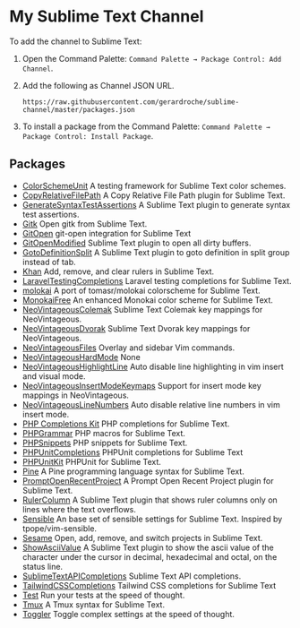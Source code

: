 # My Sublime Text Channel

To add the channel to Sublime Text:

1. Open the Command Palette: `Command Palette → Package Control: Add Channel`.
2. Add the following as Channel JSON URL.

   ```
   https://raw.githubusercontent.com/gerardroche/sublime-channel/master/packages.json
   ```

3. To install a package from the Command Palette: `Command Palette → Package Control: Install Package`.

## Packages

- [ColorSchemeUnit](https://github.com/gerardroche/sublime-color-scheme-unit) A testing framework for Sublime Text color schemes.
- [CopyRelativeFilePath](https://github.com/gerardroche/sublime-copy-relative-file-path) A Copy Relative File Path plugin for Sublime Text.
- [GenerateSyntaxTestAssertions](https://github.com/gerardroche/sublime-generate-syntax-test-assertions) A Sublime Text plugin to generate syntax test assertions.
- [Gitk](https://github.com/gerardroche/sublime-gitk) Open gitk from Sublime Text.
- [GitOpen](https://github.com/gerardroche/sublime-git-open) git-open integration for Sublime Text
- [GitOpenModified](https://github.com/gerardroche/sublime-git-open-modified) Sublime Text plugin to open all dirty buffers.
- [GotoDefinitionSplit](https://github.com/gerardroche/sublime-goto-definition-split) A Sublime Text plugin to goto definition in split group instead of tab.
- [Khan](https://github.com/gerardroche/sublime-khan) Add, remove, and clear rulers in Sublime Text.
- [LaravelTestingCompletions](https://github.com/gerardroche/sublime-laravel-testing-completions) Laravel testing completions for Sublime Text.
- [molokai](https://github.com/gerardroche/sublime-molokai) A port of tomasr/molokai colorscheme for Sublime Text.
- [MonokaiFree](https://github.com/gerardroche/sublime-monokai-free) An enhanced Monokai color scheme for Sublime Text.
- [NeoVintageousColemak](https://github.com/gerardroche/NeoVintageousColemak) Sublime Text Colemak key mappings for NeoVintageous.
- [NeoVintageousDvorak](https://github.com/gerardroche/NeoVintageousDvorak) Sublime Text Dvorak key mappings for NeoVintageous.
- [NeoVintageousFiles](https://github.com/gerardroche/NeoVintageousFiles) Overlay and sidebar Vim commands.
- [NeoVintageousHardMode](https://github.com/gerardroche/NeoVintageousHardMode) None
- [NeoVintageousHighlightLine](https://github.com/gerardroche/NeoVintageousHighlightLine) Auto disable line highlighting in vim insert and visual mode.
- [NeoVintageousInsertModeKeymaps](https://github.com/gerardroche/NeoVintageousInsertModeKeymaps) Support for insert mode key mappings in NeoVintageous.
- [NeoVintageousLineNumbers](https://github.com/gerardroche/NeoVintageousLineNumbers) Auto disable relative line numbers in vim insert mode.
- [PHP Completions Kit](https://github.com/gerardroche/sublime-phpck) PHP completions for Sublime Text.
- [PHPGrammar](https://github.com/gerardroche/sublime-php-grammar) PHP macros for Sublime Text.
- [PHPSnippets](https://github.com/gerardroche/sublime-php-snippets) PHP snippets for Sublime Text.
- [PHPUnitCompletions](https://github.com/gerardroche/sublime-phpunit-completions) PHPUnit completions for Sublime Text
- [PHPUnitKit](https://github.com/gerardroche/sublime-phpunit) PHPUnit for Sublime Text.
- [Pine](https://github.com/gerardroche/sublime-pine) A Pine programming language syntax for Sublime Text.
- [PromptOpenRecentProject](https://github.com/gerardroche/sublime-prompt-open-recent-project) A Prompt Open Recent Project plugin for Sublime Text.
- [RulerColumn](https://github.com/gerardroche/sublime-ruler-column) A Sublime Text plugin that shows ruler columns only on lines where the text overflows.
- [Sensible](https://github.com/gerardroche/sublime-sensible) An base set of sensible settings for Sublime Text. Inspired by tpope/vim-sensible.
- [Sesame](https://github.com/gerardroche/sublime-sesame) Open, add, remove, and switch projects in Sublime Text.
- [ShowAsciiValue](https://github.com/gerardroche/sublime-show-ascii-value) A Sublime Text plugin to show the ascii value of the character under the cursor in decimal, hexadecimal and octal, on the status line.
- [SublimeTextAPICompletions](https://github.com/gerardroche/sublime-api-completions) Sublime Text API completions.
- [TailwindCSSCompletions](https://github.com/gerardroche/sublime-tailwind-css-completions) Tailwind CSS completions for Sublime Text
- [Test](https://github.com/gerardroche/sublime-test) Run your tests at the speed of thought.
- [Tmux](https://github.com/gerardroche/sublime-tmux) A Tmux syntax for Sublime Text.
- [Toggler](https://github.com/gerardroche/sublime-toggler) Toggle complex settings at the speed of thought.
